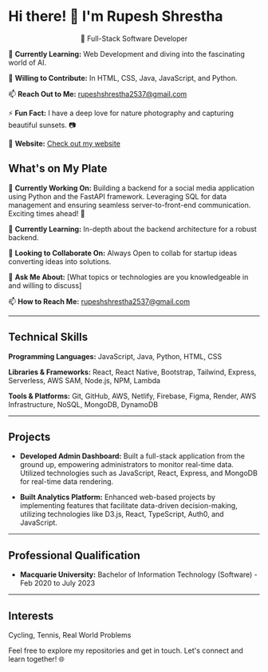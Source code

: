 # Hi there! 👋 I'm Rupesh Shrestha

<p align="center">
  🚀 Full-Stack Software Developer
</p>

🌱 **Currently Learning:** Web Development and diving into the fascinating world of AI.

👯 **Willing to Contribute:** In HTML, CSS, Java, JavaScript, and Python.

📫 **Reach Out to Me:** rupeshshrestha2537@gmail.com

⚡ **Fun Fact:** I have a deep love for nature photography and capturing beautiful sunsets. 📷

🔗 **Website:** [Check out my website](https://admin-frontend-56da.onrender.com/)


## What's on My Plate

🔭 **Currently Working On:** Building a backend for a social media application using Python and the FastAPI framework. Leveraging SQL for data management and ensuring seamless server-to-front-end communication. Exciting times ahead! 🚀

🌱 **Currently Learning:** In-depth about the backend architecture for a robust backend.

👯 **Looking to Collaborate On:** Always Open to collab for startup ideas converting ideas into solutions.

💬 **Ask Me About:** [What topics or technologies are you knowledgeable in and willing to discuss]

📫 **How to Reach Me:** rupeshshrestha2537@gmail.com

---

## Technical Skills

**Programming Languages:** JavaScript, Java, Python, HTML, CSS

**Libraries & Frameworks:** React, React Native, Bootstrap, Tailwind, Express, Serverless, AWS SAM, Node.js, NPM, Lambda

**Tools & Platforms:** Git, GitHub, AWS, Netlify, Firebase, Figma, Render, AWS Infrastructure, NoSQL, MongoDB, DynamoDB

---

## Projects

- **Developed Admin Dashboard:** Built a full-stack application from the ground up, empowering administrators to monitor real-time data. Utilized technologies such as JavaScript, React, Express, and MongoDB for real-time data rendering.

- **Built Analytics Platform:** Enhanced web-based projects by implementing features that facilitate data-driven decision-making, utilizing technologies like D3.js, React, TypeScript, Auth0, and JavaScript.

---

## Professional Qualification

- **Macquarie University:** Bachelor of Information Technology (Software) - Feb 2020 to July 2023

---

## Interests

Cycling, Tennis, Real World Problems

Feel free to explore my repositories and get in touch. Let's connect and learn together! 🌐
